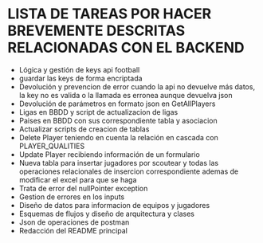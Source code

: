 # LISTA DE TAREAS POR HACER BREVEMENTE DESCRITAS RELACIONADAS CON EL BACKEND
- Lógica y gestión de keys api football
- guardar las keys de forma encriptada
- Devolución y prevencion de error cuando la api no devuelve más datos, la key no es valida o la llamada es erronea aunque devuelva json
- Devolución de parámetros en formato json en GetAllPlayers
- Ligas en BBDD y script de actualizacion de ligas
- Paises en BBDD con sus correspondiente tabla y asociacion
- Actualizar scripts de creacion de tablas
- Delete Player teniendo en cuenta la relación en cascada con PLAYER_QUALITIES
- Update Player recibiendo información de un formulario
- Nueva tabla para insertar jugadores por scoutear y todas las operaciones relacionales de insercion correspondiente ademas de modificar el excel para que se haga
- Trata de error del nullPointer exception
- Gestion de errores en los inputs
- Diseño de datos para informacion de equipos y jugadores
- Esquemas de flujos y diseño de arquitectura y clases
- Json de operaciones de postman
- Redacción del README principal